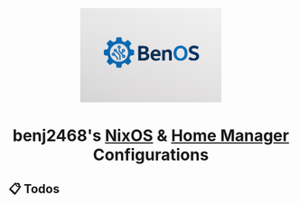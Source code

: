 <p align="center">
      <img width="250px" src=".github/images/logo2.png" alt="BenOS Logo">
</p>

<h1 align="center">benj2468's <a href="https://nixos.org">NixOS</a> & <a href="https://github.com/nix-community/home-manager">Home Manager</a> Configurations</h1>


## 📋 Todos

